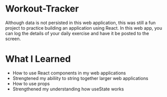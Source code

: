 # Workout-Tracker

Although data is not persisted in this web application, this was still a fun project to practice building an application using React. In this web app, you can log the details of your daily exercise and have it be posted to the screen.

# What I Learned

- How to use React components in my web applications
- Strengtened my abiliity to string together larger web applications
- How to use props
- Strengthened my understanding how useState works
